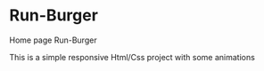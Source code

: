 # Run-Burger
Home page Run-Burger


This is a simple responsive Html/Css project with some animations


